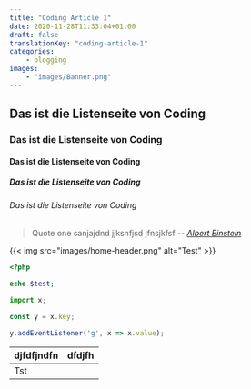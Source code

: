 ```yaml
---
title: "Coding Article 1"
date: 2020-11-28T11:33:04+01:00
draft: false
translationKey: "coding-article-1"
categories:
    - blogging
images:
    - "images/Banner.png"
---
```


## Das ist die Listenseite von Coding
### Das ist die Listenseite von Coding
#### Das ist die Listenseite von Coding
##### Das ist die Listenseite von Coding
###### Das ist die Listenseite von Coding

> Quote one sanjajdnd jjksnfjsd jfnsjkfsf
> -- <cite>[Albert Einstein][1]</cite>


[1]: http://www.quotedb.com/quotes/2112

{{< img src="images/home-header.png" alt="Test" >}}

```php
<?php

echo $test;

```

```javascript
import x;

const y = x.key;

y.addEventListener('g', x => x.value);

```

| djfdfjndfn | dfdjfh |
|------------|--------|
| Tst        |        |
